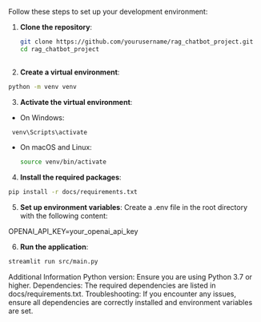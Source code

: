 Follow these steps to set up your development environment:

1. **Clone the repository**:
   ```bash
   git clone https://github.com/yourusername/rag_chatbot_project.git
   cd rag_chatbot_project
  
2. **Create a virtual environment**:

  ```bash
  python -m venv venv
  ```
3. **Activate the virtual environment**:

- On Windows:
 ```bash
  venv\Scripts\activate
  ```
- On macOS and Linux:
  ```bash
  source venv/bin/activate
  ```
4. **Install the required packages**:

  ```bash
  pip install -r docs/requirements.txt
  ```
5. **Set up environment variables**:
Create a .env file in the root directory with the following content:

OPENAI_API_KEY=your_openai_api_key

6. **Run the application**:

  ```bash
  streamlit run src/main.py
  ```

Additional Information
Python version: Ensure you are using Python 3.7 or higher.
Dependencies: The required dependencies are listed in docs/requirements.txt.
Troubleshooting: If you encounter any issues, ensure all dependencies are correctly installed and environment variables are set.
